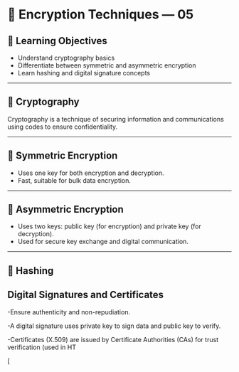 # 🔐 Encryption Techniques — 05

## 🎯 Learning Objectives
- Understand cryptography basics  
- Differentiate between symmetric and asymmetric encryption  
- Learn hashing and digital signature concepts  

---

## 🧩 Cryptography
Cryptography is a technique of securing information and communications using codes to ensure confidentiality.

---

## 🔸 Symmetric Encryption
- Uses one key for both encryption and decryption.  
- Fast, suitable for bulk data encryption.  

---

## 🔹 Asymmetric Encryption
- Uses two keys: public key (for encryption) and private key (for decryption).  
- Used for secure key exchange and digital communication.  

---

## 🔑 Hashing        

## Digital Signatures and Certificates

-Ensure authenticity and non-repudiation.

-A digital signature uses private key to sign data and public key to verify.

-Certificates (X.509) are issued by Certificate Authorities (CAs) for trust verification (used in HT


[  



